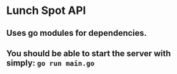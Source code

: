 # Lunch Spot API

## Uses go modules for dependencies.
## You should be able to start the server with simply: `go run main.go`
